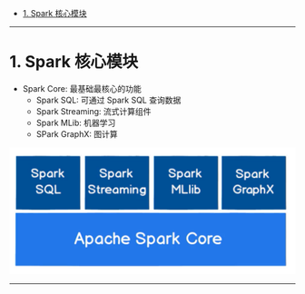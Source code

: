 
- [1. Spark 核心模块](#1-spark-核心模块)

---

# 1. Spark 核心模块

- Spark Core: 最基础最核心的功能
  - Spark SQL: 可通过 Spark SQL 查询数据
  - Spark Streaming: 流式计算组件
  - Spark MLib: 机器学习
  - SPark GraphX: 图计算

![image](https://github.com/zozospider/note/blob/master/data-system/Spark/Spark-V1-SparkFramework-简介/Spark核心模块.png)

---
